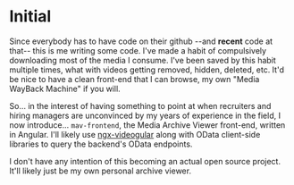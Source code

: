 Initial
=======

Since everybody has to have code on their github --and **recent** code at
that-- this is me writing some code. I've made a habit of compulsively
downloading most of the media I consume. I've been saved by this habit multiple
times, what with videos getting removed, hidden, deleted, etc. It'd be nice to
have a clean front-end that I can browse, my own "Media WayBack Machine" if you
will.

So... in the interest of having something to point at when recruiters and
hiring managers are unconvinced by my years of experience in the field, I now
introduce... `mav-frontend`, the Media Archive Viewer front-end, written in
Angular. I'll likely use
[ngx-videogular](https://github.com/videogular/ngx-videogular) along with OData
client-side libraries to query the backend's OData endpoints.

I don't have any intention of this becoming an actual open source project.
It'll likely just be my own personal archive viewer.


